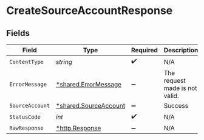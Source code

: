# CreateSourceAccountResponse


## Fields

| Field                                                         | Type                                                          | Required                                                      | Description                                                   |
| ------------------------------------------------------------- | ------------------------------------------------------------- | ------------------------------------------------------------- | ------------------------------------------------------------- |
| `ContentType`                                                 | *string*                                                      | :heavy_check_mark:                                            | N/A                                                           |
| `ErrorMessage`                                                | [*shared.ErrorMessage](../../models/shared/errormessage.md)   | :heavy_minus_sign:                                            | The request made is not valid.                                |
| `SourceAccount`                                               | [*shared.SourceAccount](../../models/shared/sourceaccount.md) | :heavy_minus_sign:                                            | Success                                                       |
| `StatusCode`                                                  | *int*                                                         | :heavy_check_mark:                                            | N/A                                                           |
| `RawResponse`                                                 | [*http.Response](https://pkg.go.dev/net/http#Response)        | :heavy_minus_sign:                                            | N/A                                                           |